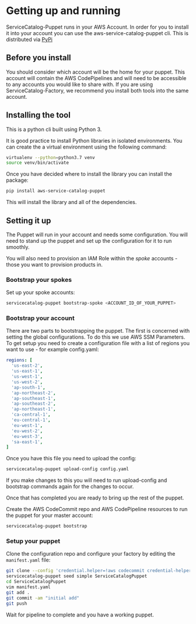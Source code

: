 Getting up and running
======================

ServiceCatalog-Puppet runs in your AWS Account.  In order for you to install it into your account you can use the 
aws-service-catalog-puppet cli.  This is distributed via [PyPi](https://pypi.org/project/aws-service-catalog-puppet/)

## Before you install
You should consider which account will be the home for your puppet.  This account will contain the AWS CodePipelines
and will need to be accessible to any accounts you would like to share with.  If you are using ServiceCatalog-Factory,
we recommend you install both tools into the same account. 
 

## Installing the tool
This is a python cli built using Python 3.

It is good practice to install Python libraries in isolated environments.  You can create the a virtual environment using
the following command:

```bash
virtualenv --python=python3.7 venv
source venv/bin/activate
```

Once you have decided where to install the library you can install the package:
```bash
pip install aws-service-catalog-puppet
```

This will install the library and all of the dependencies.

## Setting it up
The Puppet will run in your account and needs some configuration.  You will need to stand up the puppet and set up the 
configuration for it to run smoothly.

You will also need to provision an IAM Role within the _spoke_ accounts - those you want to provision products in.

### Bootstrap your spokes
Set up your spoke accounts:
```bash
servicecatalog-puppet bootstrap-spoke <ACCOUNT_ID_OF_YOUR_PUPPET>
```

### Bootstrap your account

There are two parts to bootstrapping the puppet.  The first is concerned with setting the global configurations.  To do 
this we use AWS SSM Parameters.  To get setup you need to create a configuration file with a list of regions you want to 
use - for example config.yaml:

```yaml
regions: [
  'us-east-2',
  'us-east-1',
  'us-west-1',
  'us-west-2',
  'ap-south-1',
  'ap-northeast-2',
  'ap-southeast-1',
  'ap-southeast-2',
  'ap-northeast-1',
  'ca-central-1',
  'eu-central-1',
  'eu-west-1',
  'eu-west-2',
  'eu-west-3',
  'sa-east-1',
]
```
Once you have this file you need to upload the config:
```bash
servicecatalog-puppet upload-config config.yaml
```

If you make changes to this you will need to run upload-config and bootstrap commands again for the changes to occur.

Once that has completed you are ready to bring up the rest of the puppet.

Create the AWS CodeCommit repo and AWS CodePipeline resources to run the puppet for your 
master account:
```bash
servicecatalog-puppet bootstrap
```

### Setup your puppet
Clone the configuration repo and configure your factory by editing the ```manifest.yaml``` file:
```bash
git clone --config 'credential.helper=!aws codecommit credential-helper $@' --config 'credential.UseHttpPath=true' https://git-codecommit.eu-west-1.amazonaws.com/v1/repos/ServiceCatalogPuppet
servicecatalog-puppet seed simple ServiceCatalogPuppet
cd ServiceCatalogPuppet
vim manifest.yaml
git add .
git commit -am "initial add"
git push
```
Wait for pipeline to complete and you have a working puppet.